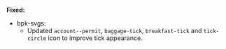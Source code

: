 **Fixed:**
  - bpk-svgs:
    - Updated `account--permit`, `baggage-tick`, `breakfast-tick` and `tick-circle` icon to improve tick appearance.
